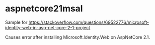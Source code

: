 # aspnetcore21msal
Sample for https://stackoverflow.com/questions/69522776/microsoft-identity-web-in-asp-net-core-2-1-project

Causes error after installing Microsoft.Identity.Web on AspNetCore 2.1.

